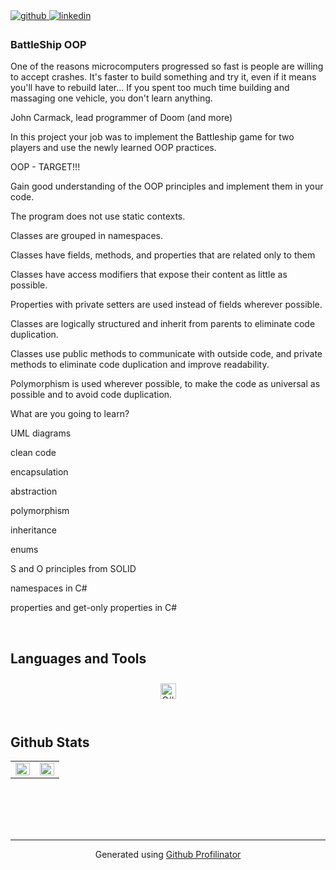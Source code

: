 <a href="https://github.com/MadalinaDumitrascu" target="_blank">
<img src=https://img.shields.io/badge/github-%2324292e.svg?&style=for-the-badge&logo=github&logoColor=white alt=github style="margin-bottom: 5px;" />
</a>
<a href="https://linkedin.com/in/MadalinaDumitrascu" target="_blank">
<img src=https://img.shields.io/badge/linkedin-%231E77B5.svg?&style=for-the-badge&logo=linkedin&logoColor=white alt=linkedin style="margin-bottom: 5px;" />
</a>  
  



### BattleShip OOP  
One of the reasons microcomputers progressed so fast is people are willing to accept crashes. It's faster to build something and try it, even if it means you'll have to rebuild later... If you spent too much time building and massaging one vehicle, you don't learn anything.

John Carmack,
lead programmer of Doom (and more)

In this project your job was to implement the Battleship game for two players and use the newly learned OOP practices.



OOP - TARGET!!!

Gain good understanding of the OOP principles and implement them in your code.

The program does not use static contexts.

Classes are grouped in namespaces.

Classes have fields, methods, and properties that are related only to them

Classes have access modifiers that expose their content as little as possible.

Properties with private setters are used instead of fields wherever possible.

Classes are logically structured and inherit from parents to eliminate code duplication.

Classes use public methods to communicate with outside code, and private methods to eliminate code duplication and improve readability.

Polymorphism is used wherever possible, to make the code as universal as possible and to avoid code duplication.

What are you going to learn?

UML diagrams

clean code

encapsulation

abstraction

polymorphism

inheritance

enums

S and O principles from SOLID

namespaces in C#

properties and get-only properties in C#
  
  

<br/>  



## Languages and Tools  
<div align="center">  
<a href="https://docs.microsoft.com/en-us/dotnet/csharp/" target="_blank"><img style="margin: 10px" src="https://profilinator.rishav.dev/skills-assets/csharp-original.svg" alt="C#" height="25" /></a>  
</div>  

<br/>  


## Github Stats  
<table><tr><td valign="top" width="50%">

<img src="https://github-readme-stats.vercel.app/api?username=madalinadumitrascu&show_icons=true&count_private=true&hide_border=true" align="left" style="width: 100%" />

</td><td valign="top" width="50%">

<img src="https://github-readme-stats.vercel.app/api/top-langs/?username=madalinadumitrascu&hide_border=true&layout=compact" align="left" style="width: 100%" />

</td></tr></table>  

<br/>  

  

<br/>  

  

<br/>  


<br />

----
<div align="center">Generated using <a href="https://profilinator.rishav.dev/" target="_blank">Github Profilinator</a></div>
